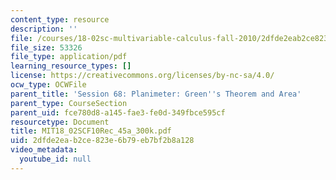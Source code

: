 ```yaml
---
content_type: resource
description: ''
file: /courses/18-02sc-multivariable-calculus-fall-2010/2dfde2eab2ce823e6b79eb7bf2b8a128_MIT18_02SCF10Rec_45a_300k.pdf
file_size: 53326
file_type: application/pdf
learning_resource_types: []
license: https://creativecommons.org/licenses/by-nc-sa/4.0/
ocw_type: OCWFile
parent_title: 'Session 68: Planimeter: Green''s Theorem and Area'
parent_type: CourseSection
parent_uid: fce780d8-a145-fae3-fe0d-349fbce595cf
resourcetype: Document
title: MIT18_02SCF10Rec_45a_300k.pdf
uid: 2dfde2ea-b2ce-823e-6b79-eb7bf2b8a128
video_metadata:
  youtube_id: null
---
```

